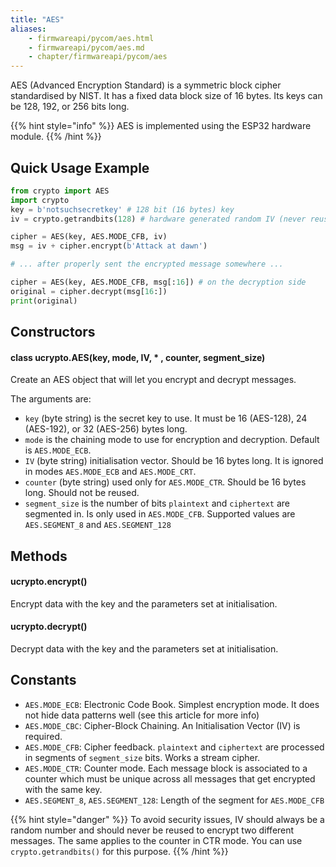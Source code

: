 ```yaml
---
title: "AES"
aliases:
    - firmwareapi/pycom/aes.html
    - firmwareapi/pycom/aes.md
    - chapter/firmwareapi/pycom/aes
---
```

AES (Advanced Encryption Standard) is a symmetric block cipher standardised by NIST. It has a fixed data block size of 16 bytes. Its keys can be 128, 192, or 256 bits long.

{{% hint style="info" %}}
AES is implemented using the ESP32 hardware module.
{{% /hint %}}

## Quick Usage Example

```python
from crypto import AES
import crypto
key = b'notsuchsecretkey' # 128 bit (16 bytes) key
iv = crypto.getrandbits(128) # hardware generated random IV (never reuse it)

cipher = AES(key, AES.MODE_CFB, iv)
msg = iv + cipher.encrypt(b'Attack at dawn')

# ... after properly sent the encrypted message somewhere ...

cipher = AES(key, AES.MODE_CFB, msg[:16]) # on the decryption side
original = cipher.decrypt(msg[16:])
print(original)
```

## Constructors

#### class ucrypto.AES(key, mode, IV, \* , counter, segment\_size)

Create an AES object that will let you encrypt and decrypt messages.

The arguments are:

* `key` (byte string) is the secret key to use. It must be 16 (AES-128), 24 (AES-192), or 32 (AES-256) bytes long.
* `mode` is the chaining mode to use for encryption and decryption. Default is `AES.MODE_ECB`.
* `IV` (byte string) initialisation vector. Should be 16 bytes long. It is ignored in modes `AES.MODE_ECB` and `AES.MODE_CRT`.
* `counter` (byte string) used only for `AES.MODE_CTR`. Should be 16 bytes long. Should not be reused.
* `segment_size` is the number of bits `plaintext` and `ciphertext` are segmented in. Is only used in `AES.MODE_CFB`. Supported values are `AES.SEGMENT_8` and `AES.SEGMENT_128`

## Methods

#### ucrypto.encrypt()

Encrypt data with the key and the parameters set at initialisation.

#### ucrypto.decrypt()

Decrypt data with the key and the parameters set at initialisation.

## Constants

* `AES.MODE_ECB`: Electronic Code Book. Simplest encryption mode. It does not hide data patterns well (see this article for more info)
* `AES.MODE_CBC`: Cipher-Block Chaining. An Initialisation Vector (IV) is required.
* `AES.MODE_CFB`: Cipher feedback. `plaintext` and `ciphertext` are processed in segments of `segment_size` bits. Works a stream cipher.
* `AES.MODE_CTR`:  Counter mode. Each message block is associated to a counter which must be unique across all messages that get encrypted with the same key.
* `AES.SEGMENT_8`, `AES.SEGMENT_128`: Length of the segment for `AES.MODE_CFB`

{{% hint style="danger" %}}
To avoid security issues, IV should always be a random number and should never be reused to encrypt two different messages. The same applies to the counter in CTR mode. You can use `crypto.getrandbits()` for this purpose.
{{% /hint %}}

